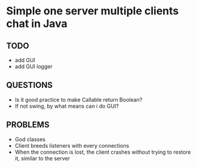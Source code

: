 # Simple one server multiple clients chat in Java

## TODO
- add GUI
- add GUI logger

## QUESTIONS
- Is it good practice to make Callable return Boolean?
- If not swing, by what means can i do GUI?

## PROBLEMS
- God classes
- Client breeds listeners with every connections
- When the connection is lost, the client crashes
  without trying to restore it, similar to the server
